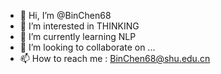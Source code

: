 - 👋 Hi, I’m @BinChen68
- 👀 I’m interested in THINKING
- 🌱 I’m currently learning NLP
- 💞️ I’m looking to collaborate on ...
- 📫 How to reach me : BinChen68@shu.edu.cn

<!---
BinChen68/BinChen68 is a ✨ special ✨ repository because its `README.md` (this file) appears on your GitHub profile.
You can click the Preview link to take a look at your changes.
--->
